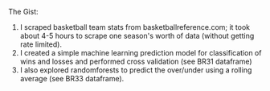 The Gist:
1. I scraped basketball team stats from basketballreference.com; it took about 4-5 hours to scrape one season's worth of data (without getting rate limited).
2. I created a simple machine learning prediction model for classification of wins and losses and performed cross validation (see BR31 dataframe)
3. I also explored randomforests to predict the over/under using a rolling average (see BR33 dataframe).
